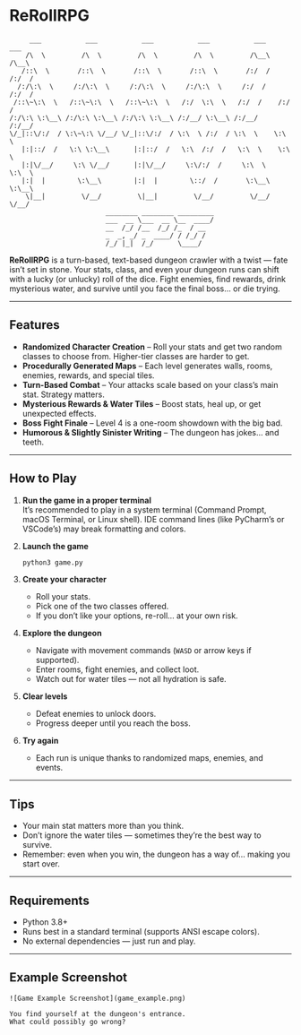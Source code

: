 # ReRollRPG

         ___           ___           ___           ___           ___       ___ 
        /\  \         /\  \         /\  \         /\  \         /\__\     /\__\
       /::\  \       /::\  \       /::\  \       /::\  \       /:/  /    /:/  /
      /:/\:\  \     /:/\:\  \     /:/\:\  \     /:/\:\  \     /:/  /    /:/  / 
     /::\~\:\  \   /::\~\:\  \   /::\~\:\  \   /:/  \:\  \   /:/  /    /:/  /  
    /:/\:\ \:\__\ /:/\:\ \:\__\ /:/\:\ \:\__\ /:/__/ \:\__\ /:/__/    /:/__/   
    \/_|::\/:/  / \:\~\:\ \/__/ \/_|::\/:/  / \:\  \ /:/  / \:\  \    \:\  \   
       |:|::/  /   \:\ \:\__\      |:|::/  /   \:\  /:/  /   \:\  \    \:\  \  
       |:|\/__/     \:\ \/__/      |:|\/__/     \:\/:/  /     \:\  \    \:\  \ 
       |:|  |        \:\__\        |:|  |        \::/  /       \:\__\    \:\__\
        \|__|         \/__/         \|__|         \/__/         \/__/     \/__/  
                            ________ ________ _________
                            ___  __ \___  __ \__  ____/
                            __  /_/ /__  /_/ /_  / __
                            _  _, _/ _  ____/ / /_/ /
                            /_/ |_|  /_/      \____/

**ReRollRPG** is a turn-based, text-based dungeon crawler with a twist — fate isn’t set in stone. Your stats, class, and even your dungeon runs can shift with a lucky (or unlucky) roll of the dice. Fight enemies, find rewards, drink mysterious water, and survive until you face the final boss… or die trying.

---

## Features
- **Randomized Character Creation** – Roll your stats and get two random classes to choose from. Higher-tier classes are harder to get.
- **Procedurally Generated Maps** – Each level generates walls, rooms, enemies, rewards, and special tiles.
- **Turn-Based Combat** – Your attacks scale based on your class’s main stat. Strategy matters.
- **Mysterious Rewards & Water Tiles** – Boost stats, heal up, or get unexpected effects.
- **Boss Fight Finale** – Level 4 is a one-room showdown with the big bad.
- **Humorous & Slightly Sinister Writing** – The dungeon has jokes… and teeth.

---

## How to Play
1. **Run the game in a proper terminal**  
   It’s recommended to play in a system terminal (Command Prompt, macOS Terminal, or Linux shell). IDE command lines (like PyCharm’s or VSCode’s) may break formatting and colors.
   
2. **Launch the game**
   ```bash
   python3 game.py
   ```
   
3. **Create your character**
   - Roll your stats.
   - Pick one of the two classes offered.
   - If you don’t like your options, re-roll… at your own risk.

4. **Explore the dungeon**
   - Navigate with movement commands (`WASD` or arrow keys if supported).
   - Enter rooms, fight enemies, and collect loot.
   - Watch out for water tiles — not all hydration is safe.

5. **Clear levels**
   - Defeat enemies to unlock doors.
   - Progress deeper until you reach the boss.

6. **Try again**
   - Each run is unique thanks to randomized maps, enemies, and events.

---

## Tips
- Your main stat matters more than you think.
- Don’t ignore the water tiles — sometimes they’re the best way to survive.
- Remember: even when you win, the dungeon has a way of… making you start over.

---

## Requirements
- Python 3.8+
- Runs best in a standard terminal (supports ANSI escape colors).
- No external dependencies — just run and play.

---

## Example Screenshot
```
![Game Example Screenshot](game_example.png)

You find yourself at the dungeon's entrance.
What could possibly go wrong?
```
